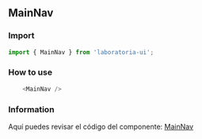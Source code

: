 ## MainNav

### Import

```js
import { MainNav } from 'laboratoria-ui';
```

### How to use

```js
    <MainNav />
```

### Information

Aquí puedes revisar el código del componente: [MainNav](https://github.com/Laboratoria/ui/blob/master/src/components/MainNav/index.jsx)